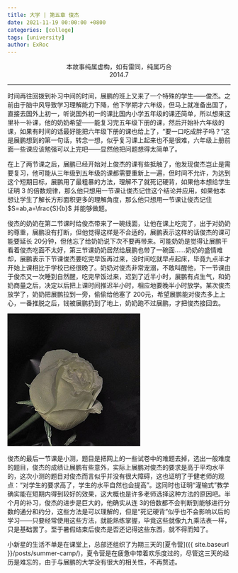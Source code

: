 ```yaml
---
title: 大学 | 第五章 俊杰
date: 2021-11-19 00:00:00 +0800
categories: [college]
tags: [university]
author: ExRoc
---
```


<center>本故事纯属虚构，如有雷同，纯属巧合</center>
<center>2014.7</center>

----

时间再往回拨到补习中间的时间，展鹏的班上又来了一个特殊的学生——俊杰。之前由于脑中风导致学习理解能力下降，他下学期才六年级，但马上就准备出国了，直接去国外上初一，听说国外初一的课比国内小学五年级的课还简单，所以想来这里补一补课，他的奶奶希望——能复习完五年级下册的课，然后开始补六年级的课，如果有时间的话最好能把六年级下册的课也给上了，“要一口吃成胖子吗？”这是展鹏想到的第一句话，转念一想，似乎复习课上起来也不是很难，六年级上册前面一些课应该勉强可以上完吧——显然他把问题想得太简单了。

在上了两节课之后，展鹏已经开始对上俊杰的课有些抵触了，他发现俊杰岂止是需要复习，他可能从三年级到五年级的课都需要重新上一遍，但时间不允许，为达到这个短期目标，展鹏用了最粗暴的方法，理解不了就死记硬背，如果他本想给学生证明 3 的倍数规律，那么他只想用一节课让俊杰记住这个结论并应用，如果他本想让学生了解长方形面积更多的理解角度，那么他只想用一节课让俊杰记住 $S=ab,a=\frac{S}{b}$ 并能够做题。

俊杰的奶奶在第二节课时给俊杰带来了一碗线面，让他在课上吃完了，出于对奶奶的尊重，展鹏没有打断，但他觉得这样是不合适的，展鹏表示这样的话俊杰的课可能要延长 20​ 分钟，但他忘了给奶奶说下次不要再带来。可能奶奶是觉得让展鹏干看着俊杰吃面不太好，第三节课奶奶居然给展鹏也带了一碗面……奶奶的盛情难却，展鹏表示下节课俊杰要吃完早饭再过来，没时间吃就早点起床，毕竟九点半才开始上课相比于学校已经很晚了。奶奶对俊杰非常宠溺，不敢叫醒他，下一节课由于俊杰又一次睡到自然醒，吃完早饭过来，迟到了近半小时，展鹏有点生气，和奶奶商量之后，决定以后把上课时间推迟半小时，相应地要晚半小时放学。某次俊杰放学了，奶奶把展鹏拉到一旁，偷偷给他塞了 200​ 元，希望展鹏能对俊杰多上上心，一番推脱之后，钱被展鹏扔到了地上，奶奶跑不过展鹏，才把俊杰接回去。

![](/assets/img/posts/college/Niai.jpg)

俊杰的最后一节课是小测，题目是把网上的一些试卷中的难题去掉，选出一般难度的题目，俊杰的成绩让展鹏有些意外，实际上展鹏对俊杰的要求是高于平均水平的，这次小测的题目对俊杰而言似乎并没有很大障碍，这也证明了于健老师的观点：“对学生的要求高了，学生的水平自然也会提高”。这同时也证明“灌输式”教学确实能在短期内得到较好的效果，这大概也是许多老师选择这种方法的原因吧。半个月的补习，俊杰的进步是巨大的，他确实从连 3​ 的倍数都不会判断到能够进行分数的通分和约分，这些方法是可以理解的，但是“死记硬背”似乎也不会影响以后的学习——只要经常使用这些方法，就能熟练掌握，毕竟这些就像九九乘法表一样，只是基础罢了。至于暑假结束后俊杰是否还记得这些东西，就不得而知了。

小新星的生活不单是在课堂上，总部还组织了为期三天的[夏令营]({{ site.baseurl }}/posts/summer-camp/)，夏令营是在疲惫中带着欢乐度过的，尽管这三天的经历是难忘的，由于与展鹏的大学没有很大的相关性，不再赘述。
